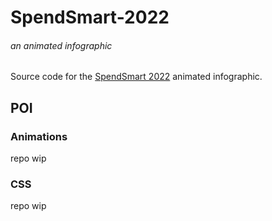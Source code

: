 # SpendSmart-2022
###### an animated infographic  
Source code for the [SpendSmart 2022](https://www.emburse.com/learn/spendsmart-2022) animated infographic.

## POI
### Animations
repo wip

### CSS
repo wip

